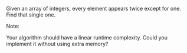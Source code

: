 
Given an array of integers, every element appears twice except for one. Find that single one.

Note:

Your algorithm should have a linear runtime complexity. Could you implement it without using extra memory?